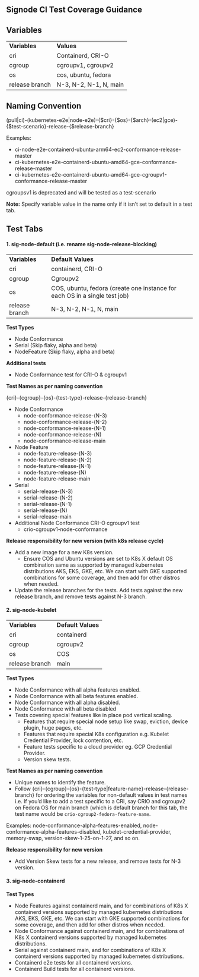 ## Signode CI Test Coverage Guidance


## Variables


<table>
  <tr>
   <td><strong>Variables</strong>
   </td>
   <td><strong>Values</strong>
   </td>
  </tr>
  <tr>
   <td>cri
   </td>
   <td>Containerd, CRI-O
   </td>
  </tr>
  <tr>
   <td>cgroup
   </td>
   <td>cgroupv1, cgroupv2
   </td>
  </tr>
  <tr>
   <td>os
   </td>
   <td>cos, ubuntu, fedora
   </td>
  </tr>
  <tr>
   <td>release branch
   </td>
   <td>N-3, N-2, N-1, N, main
   </td>
  </tr>
</table>



## Naming Convention

(pull|ci)-(kubernetes-e2e|node-e2e)-{$cri}-{$os}-{$arch}-(ec2|gce)-{$test-scenario}-release-{$release-branch}

Examples:
  - ci-node-e2e-containerd-ubuntu-arm64-ec2-conformance-release-master
  - ci-kubernetes-e2e-containerd-ubuntu-amd64-gce-conformance-release-master
  - ci-kubernetes-e2e-containerd-ubuntu-amd64-gce-cgroupv1-conformance-release-master

cgroupsv1 is deprecated and will be tested as a test-scenario

**Note:** Specify variable value in the name only if it isn’t set to default in a test tab.


## Test Tabs

#### 1. **sig-node-default (i.e. rename sig-node-release-blocking)**

<table>
  <tr>
   <td>
<strong>Variables</strong>
   </td>
   <td><strong>Default Values</strong>
   </td>
  </tr>
  <tr>
   <td>cri
   </td>
   <td>containerd,  CRI-O
   </td>
  </tr>
  <tr>
   <td>cgroup
   </td>
   <td>Cgroupv2
   </td>
  </tr>
  <tr>
   <td>os
   </td>
   <td>COS, ubuntu, fedora (create one instance for each OS in a single test job)
   </td>
  </tr>
  <tr>
   <td>release branch
   </td>
   <td>N-3, N-2, N-1, N, main
   </td>
  </tr>
</table>


**Test Types**
* Node Conformance
* Serial (Skip flaky, alpha and beta)
* NodeFeature (Skip flaky, alpha and beta)

**Additional tests**
* Node Conformance test for CRI-O & cgroupv1

**Test Names as per naming convention**

{cri}-{cgroup}-{os}-{test-type}-release-{release-branch}

* Node Conformance
    * node-conformance-release-(N-3)
    * node-conformance-release-(N-2)
    * node-conformance-release-(N-1)
    * node-conformance-release-(N)
    * node-conformance-release-main
* Node Feature
    * node-feature-release-(N-3)
    * node-feature-release-(N-2)
    * node-feature-release-(N-1)
    * node-feature-release-(N)
    * node-feature-release-main
* Serial
    * serial-release-(N-3)
    * serial-release-(N-2)
    * serial-release-(N-1)
    * serial-release-(N)
    * serial-release-main
* Additional Node Conformance CRI-O cgroupv1 test
    * crio-cgroupv1-node-conformance

**Release responsibility for new version (with k8s release cycle)**
* Add a new image for a new K8s version.
    * Ensure COS and Ubuntu versions are set to K8s X default OS combination same as supported by managed kubernetes distributions AKS, EKS, GKE, etc. We can start with GKE supported combinations for some coverage, and then add for other distros when needed.
* Update the release branches for the tests. Add tests against the new release branch, and remove tests against N-3 branch.

#### 2. **sig-node-kubelet**

<table>
  <tr>
   <td>
<strong>Variables</strong>
   </td>
   <td><strong>Default Values</strong>
   </td>
  </tr>
  <tr>
   <td>cri
   </td>
   <td>containerd
   </td>
  </tr>
  <tr>
   <td>cgroup
   </td>
   <td>cgroupv2
   </td>
  </tr>
  <tr>
   <td>os
   </td>
   <td>COS
   </td>
  </tr>
  <tr>
   <td>release branch
   </td>
   <td>main
   </td>
  </tr>
</table>


**Test Types**
* Node Conformance with all alpha features enabled.
* Node Conformance with all beta features enabled.
* Node Conformance with all alpha disabled.
* Node Conformance with all beta disabled
* Tests covering special features like in place pod vertical scaling. 
    * Features that require special node setup like swap, eviction, device plugin, huge pages, etc.
    * Features that require special K8s configuration e.g. Kubelet Credential Provider, lock contention, etc.
    * Feature tests specific to a cloud provider eg. GCP Credential Provider.
    * Version skew tests.

**Test Names as per naming convention**
* Unique names to identify the feature.
* Follow {cri}-{cgroup}-{os}-{test-type|feature-name}-release-{release-branch} for ordering the variables for non-default values in test names i.e. If you’d like to add a test specific to a CRI, say CRIO and cgroupv2 on Fedora OS for main branch (which is default branch for this tab, the test name would be `crio-cgroup2-fedora-feature-name`.

Examples: node-conformance-alpha-features-enabled, node-conformance-alpha-features-disabled, kubelet-credential-provider, memory-swap, version-skew-1-25-on-1-27, and so on.

**Release responsibility for new version**
* Add Version Skew tests for a new release, and remove tests for N-3 version.

#### 3. **sig-node-containerd**

**Test Types**
* Node Features against containerd main, and for combinations of K8s X containerd versions supported by managed kubernetes distributions AKS, EKS, GKE, etc. We can start with GKE supported combinations for some coverage, and then add for other distros when needed.
* Node Conformance  against containerd main, and for combinations of K8s X containerd versions supported by managed kubernetes distributions.
* Serial  against containerd main, and for combinations of K8s X containerd versions supported by managed kubernetes distributions.
* Containerd e2e tests for all containerd versions.
* Containerd Build tests for all containerd versions.
